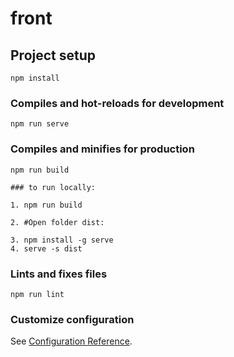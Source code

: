 # front

## Project setup
```
npm install
```

### Compiles and hot-reloads for development
```
npm run serve
```

### Compiles and minifies for production 
```
npm run build

### to run locally:

1. npm run build

2. #Open folder dist:

3. npm install -g serve
4. serve -s dist
```

### Lints and fixes files
```
npm run lint
```

### Customize configuration
See [Configuration Reference](https://cli.vuejs.org/config/).

